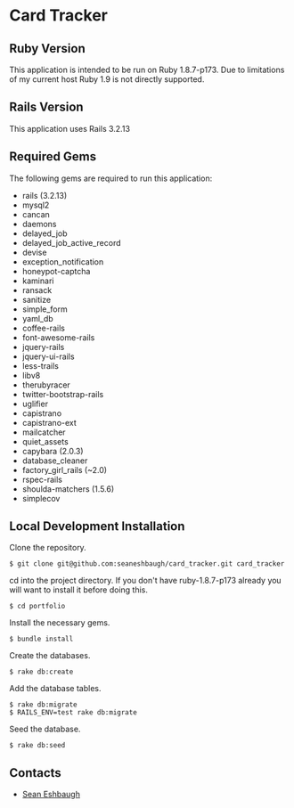 # Card Tracker

## Ruby Version

This application is intended to be run on Ruby 1.8.7-p173. Due to limitations of my current host Ruby 1.9 is not directly supported.

## Rails Version

This application uses Rails 3.2.13

## Required Gems

The following gems are required to run this application:

* rails (3.2.13)
* mysql2
* cancan
* daemons
* delayed_job
* delayed_job_active_record
* devise
* exception_notification
* honeypot-captcha
* kaminari
* ransack
* sanitize
* simple_form
* yaml_db
* coffee-rails
* font-awesome-rails
* jquery-rails
* jquery-ui-rails
* less-trails
* libv8
* therubyracer
* twitter-bootstrap-rails
* uglifier
* capistrano
* capistrano-ext
* mailcatcher
* quiet_assets
* capybara (2.0.3)
* database_cleaner
* factory_girl_rails (~2.0)
* rspec-rails
* shoulda-matchers (1.5.6)
* simplecov

## Local Development Installation

Clone the repository.

    $ git clone git@github.com:seaneshbaugh/card_tracker.git card_tracker

cd into the project directory. If you don't have ruby-1.8.7-p173 already you will want to install it before doing this.

    $ cd portfolio

Install the necessary gems.

    $ bundle install

Create the databases.

    $ rake db:create

Add the database tables.

    $ rake db:migrate
    $ RAILS_ENV=test rake db:migrate

Seed the database.

    $ rake db:seed

## Contacts

* [Sean Eshbaugh](mailto:seaneshbaugh@gmail.com)
